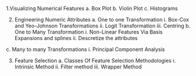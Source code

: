 1.Visualizing Numerical Features
  a. Box Plot 
  b. Violin Plot
  c. Histograms
  
2. Engineering Numeric Attributes
  a. One to one Transformation 
    i. Box-Cox and Yeo-Johnson Transformations
    ii. Logit Transformation 
    iii. Centring
  b. One to Many Transformation 
    i. Non-Linear Features Via Basis Expansions and splines
    ii. Descretize the attributes
    
  c. Many to many Transformations
    i. Principal Component Analysis
    
3. Feature Selection
  a. Classes Of Feature Selection Methodologies
    i. Intrinsic Method
    ii. Filter method
    iii. Wrapper Method
